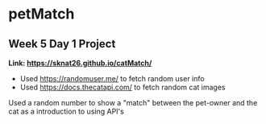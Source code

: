 # petMatch
## Week 5 Day 1 Project

**Link: https://sknat26.github.io/catMatch/**

* Used https://randomuser.me/ to fetch random user info
* Used https://docs.thecatapi.com/ to fetch random cat images

Used a random number to show a "match" between the pet-owner and the cat as a introduction to using API's

